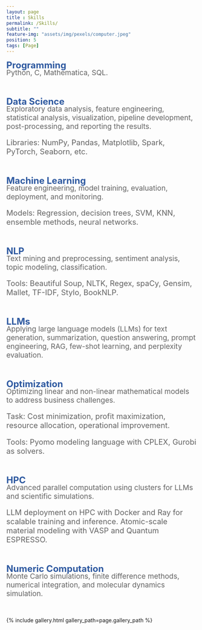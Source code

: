 ```yaml
--- 
layout: page
title : Skills
permalink: /Skills/
subtitle: "" 
feature-img: "assets/img/pexels/computer.jpeg"
position: 5
tags: [Page]
---
```


<span style="font-size:24px; color: rgba(46, 89, 160,1);font-weight: bold; margin-bottom: 0px;">Programming</span>
<p style="font-size:19px; color: rgba(100, 100, 100,1); margin-top: -20px;margin-left:0px;">
  Python, C, Mathematica, SQL.
</p>

<p style="margin-bottom: 50px;"></p>

<span style="font-size:24px; color: rgba(46, 89, 160,1);font-weight: bold; margin-bottom: 0px;">Data Science</span>
<p style="font-size:19px; color: rgba(100, 100, 100,1); margin-top: -20px;margin-left:0px;">
  Exploratory data analysis, feature engineering, statistical analysis, visualization, pipeline development, post-processing, and reporting the results.
</p>
<p style="color: rgba(100, 100, 100,1); font-size:20px; margin-top: 0px; margin-left: 0px;">
  Libraries: NumPy, Pandas, Matplotlib, Spark, PyTorch, Seaborn, etc.
</p>

<p style="margin-bottom: 50px;"></p>

<span style="font-size:24px; color: rgba(46, 89, 160,1);font-weight: bold; margin-bottom: 0px;">Machine Learning</span>
<p style="font-size:19px; color: rgba(100, 100, 100,1); margin-top: -20px;margin-left:0px;">
  Feature engineering, model training, evaluation, deployment, and monitoring.
</p>
<p style="color: rgba(100, 100, 100,1); font-size:20px; margin-top: 0px; margin-left: 0px;">
  Models: Regression, decision trees, SVM, KNN, ensemble methods, neural networks.
</p>

<p style="margin-bottom: 50px;"></p>

<span style="font-size:24px; color: rgba(46, 89, 160,1);font-weight: bold; margin-bottom: 0px;">NLP</span>
<p style="font-size:19px; color: rgba(100, 100, 100,1); margin-top: -20px;margin-left:0px;">
  Text mining and preprocessing, sentiment analysis, topic modeling, classification.
</p>
<p style="color: rgba(100, 100, 100,1); font-size:20px; margin-top: 0px; margin-left: 0px;">
  Tools: Beautiful Soup, NLTK, Regex, spaCy, Gensim, Mallet, TF-IDF, Stylo, BookNLP.
</p>

<p style="margin-bottom: 50px;"></p>

<span style="font-size:24px; color: rgba(46, 89, 160,1);font-weight: bold; margin-bottom: 0px;">LLMs</span>
<p style="font-size:19px; color: rgba(100, 100, 100,1); margin-top: -20px;margin-left:0px;">
  Applying large language models (LLMs) for text generation, summarization, question answering, prompt engineering, RAG, few-shot learning, and perplexity evaluation.
</p>

<p style="margin-bottom: 50px;"></p>

<span style="font-size:24px; color: rgba(46, 89, 160,1);font-weight: bold; margin-bottom: 0px;">Optimization</span>
<p style="font-size:19px; color: rgba(100, 100, 100,1); margin-top: -20px;margin-left:0px;">
  Optimizing linear and non-linear mathematical models to address business challenges.
</p>
<p style="color: rgba(100, 100, 100,1); font-size:20px; margin-top: 0px; margin-left: 0px;">
  Task: Cost minimization, profit maximization, resource allocation, operational improvement.
</p>
<p style="color: rgba(100, 100, 100,1); font-size:20px; margin-top: 0px; margin-left: 0px;">
  Tools: Pyomo modeling language with CPLEX, Gurobi as solvers.
</p>

<p style="margin-bottom: 50px;"></p>

<span style="font-size:24px; color: rgba(46, 89, 160,1);font-weight: bold; margin-bottom: 0px;">HPC</span>
<p style="font-size:19px; color: rgba(100, 100, 100,1); margin-top: -20px;margin-left:0px;">
  Advanced parallel computation using clusters for LLMs and scientific simulations.
</p>
<p style="color: rgba(100, 100, 100,1); font-size:20px; margin-top: 0px; margin-left: 0px;">
  LLM deployment on HPC with Docker and Ray for scalable training and inference. Atomic-scale material modeling with VASP and Quantum ESPRESSO.
</p>

<p style="margin-bottom: 50px;"></p>

<span style="font-size:24px; color: rgba(46, 89, 160,1);font-weight: bold; margin-bottom: 0px;">Numeric Computation</span>
<p style="font-size:19px; color: rgba(100, 100, 100,1); margin-top: -20px;margin-left:0px;">
  Monte Carlo simulations, finite difference methods, numerical integration, and molecular dynamics simulation.
</p>

<p style="margin-bottom: 50px;"></p>



{% include gallery.html gallery_path=page.gallery_path %}

